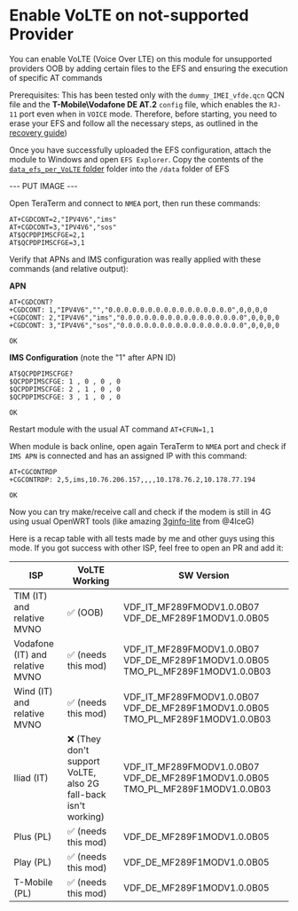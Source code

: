 # Enable VoLTE on not-supported Provider

You can enable VoLTE (Voice Over LTE) on this module for unsupported providers OOB by adding certain files to the EFS and ensuring the execution of specific AT commands

Prerequisites: This has been tested only with the `dummy_IMEI_vfde.qcn` QCN file and the **T-Mobile\Vodafone DE AT.2** `config` file, which enables the `RJ-11` port even when in `VOICE` mode. Therefore, before starting, you need to erase your EFS and follow all the necessary steps, as outlined in the [recovery guide](https://github.com/stich86/ZTE-MF289F-Recovery/blob/main/recovery_brick_windows.md#restore-module-configuration-efs-and-nv-items))


Once you have successfully uploaded the EFS configuration, attach the module to Windows and open `EFS Explorer`. Copy the contents of the [`data_efs_per_VoLTE` folder](https://github.com/stich86/ZTE-MF289F-Recovery/tree/main/data_efs_per_VoLTE) folder into the `/data` folder of EFS

--- PUT IMAGE ---

Open TeraTerm and connect to `NMEA` port, then run these commands:

```
AT+CGDCONT=2,"IPV4V6","ims" 
AT+CGDCONT=3,"IPV4V6","sos"
AT$QCPDPIMSCFGE=2,1
AT$QCPDPIMSCFGE=3,1
```

Verify that APNs and IMS configuration was really applied with these commands (and relative output):

**APN**
```
AT+CGDCONT?
+CGDCONT: 1,"IPV4V6","","0.0.0.0.0.0.0.0.0.0.0.0.0.0.0.0",0,0,0,0
+CGDCONT: 2,"IPV4V6","ims","0.0.0.0.0.0.0.0.0.0.0.0.0.0.0.0",0,0,0,0
+CGDCONT: 3,"IPV4V6","sos","0.0.0.0.0.0.0.0.0.0.0.0.0.0.0.0",0,0,0,0

OK
```

**IMS Configuration** (note the "1" after APN ID)
```
AT$QCPDPIMSCFGE?
$QCPDPIMSCFGE: 1 , 0 , 0 , 0
$QCPDPIMSCFGE: 2 , 1 , 0 , 0
$QCPDPIMSCFGE: 3 , 1 , 0 , 0

OK
```

Restart module with the usual AT command `AT+CFUN=1,1`

When module is back online, open again TeraTerm to `NMEA` port and check if `IMS APN` is connected and has an assigned IP with this command:

```
AT+CGCONTRDP
+CGCONTRDP: 2,5,ims,10.76.206.157,,,,10.178.76.2,10.178.77.194

OK
```

Now you can try make/receive call and check if the modem is still in 4G using usual OpenWRT tools (like amazing [3ginfo-lite](https://github.com/4IceG/luci-app-3ginfo-lite) from @4IceG)

Here is a recap table with all tests made by me and other guys using this mode. If you got success with other ISP, feel free to open an PR and add it:

| ISP                             | VoLTE Working                                                 | SW Version                                                                       |
|---------------------------------|---------------------------------------------------------------|----------------------------------------------------------------------------------|
| TIM (IT) and relative MVNO      | ✅ (OOB)                                                       | VDF_IT_MF289FMODV1.0.0B07  VDF_DE_MF289F1MODV1.0.0B05                            |
| Vodafone (IT) and relative MVNO | ✅ (needs this mod)                                            | VDF_IT_MF289FMODV1.0.0B07  VDF_DE_MF289F1MODV1.0.0B05 TMO_PL_MF289F1MODV1.0.0B03 |
| Wind (IT) and relative MVNO     | ✅ (needs this mod)                                            | VDF_IT_MF289FMODV1.0.0B07  VDF_DE_MF289F1MODV1.0.0B05 TMO_PL_MF289F1MODV1.0.0B03 |
| Iliad (IT)                      | ❌ (They don't support VoLTE, also 2G fall-back isn't working) | VDF_IT_MF289FMODV1.0.0B07  VDF_DE_MF289F1MODV1.0.0B05 TMO_PL_MF289F1MODV1.0.0B03 |
| Plus (PL)                       | ✅ (needs this mod)                                            | VDF_DE_MF289F1MODV1.0.0B05                                                       |
| Play (PL)                       | ✅ (needs this mod)                                            | VDF_DE_MF289F1MODV1.0.0B05                                                       |
| T-Mobile (PL)                   | ✅ (needs this mod)                                            | VDF_DE_MF289F1MODV1.0.0B05                                                       |
